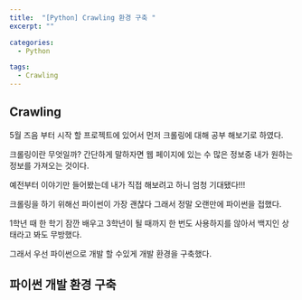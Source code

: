 ```yaml
---
title:  "[Python] Crawling 환경 구축 "
excerpt: ""

categories:
  - Python

tags:
  - Crawling
---
```


## Crawling

5월 즈음 부터 시작 할 프로젝트에 있어서 먼저 크롤링에 대해 공부 해보기로 하였다.

크롤링이란 무엇일까? 간단하게 말하자면 웹 페이지에 있는 수 많은 정보중 내가 원하는 정보를 가져오는 것이다.

예전부터 이야기만 들어봤는데 내가 직접 해보려고 하니 엄청 기대됐다!!!

크롤링을 하기 위해선 파이썬이 가장 괜찮다 그래서 정말 오랜만에 파이썬을 접했다.

1학년 때 한 학기 잠깐 배우고 3학년이 될 때까지 한 번도 사용하지를 않아서 백지인 상태라고 봐도 무방했다.

그래서 우선 파이썬으로 개발 할 수있게 개발 환경을 구축했다.

## 파이썬 개발 환경 구축

